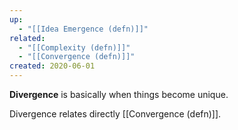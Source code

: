 ```yaml
---
up:
  - "[[Idea Emergence (defn)]]"
related:
  - "[[Complexity (defn)]]"
  - "[[Convergence (defn)]]"
created: 2020-06-01
---
```

 **Divergence** is basically when things become unique.

Divergence relates directly [[Convergence (defn)]].
